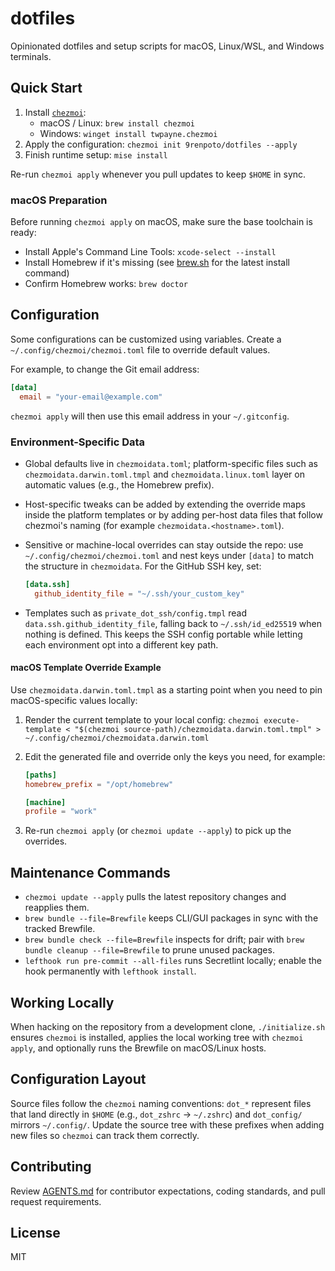 # dotfiles

Opinionated dotfiles and setup scripts for macOS, Linux/WSL, and Windows terminals.

## Quick Start

1. Install [`chezmoi`](https://www.chezmoi.io/):
   - macOS / Linux: `brew install chezmoi`
   - Windows: `winget install twpayne.chezmoi`
2. Apply the configuration: `chezmoi init 9renpoto/dotfiles --apply`
3. Finish runtime setup: `mise install`

Re-run `chezmoi apply` whenever you pull updates to keep `$HOME` in sync.

### macOS Preparation

Before running `chezmoi apply` on macOS, make sure the base toolchain is ready:

- Install Apple's Command Line Tools: `xcode-select --install`
- Install Homebrew if it's missing (see [brew.sh](https://brew.sh/) for the latest install command)
- Confirm Homebrew works: `brew doctor`

## Configuration

Some configurations can be customized using variables. Create a `~/.config/chezmoi/chezmoi.toml` file to override default values.

For example, to change the Git email address:

```toml
[data]
  email = "your-email@example.com"
```

`chezmoi apply` will then use this email address in your `~/.gitconfig`.

### Environment-Specific Data

- Global defaults live in `chezmoidata.toml`; platform-specific files such as `chezmoidata.darwin.toml.tmpl` and `chezmoidata.linux.toml` layer on automatic values (e.g., the Homebrew prefix).
- Host-specific tweaks can be added by extending the override maps inside the platform templates or by adding per-host data files that follow chezmoi's naming (for example `chezmoidata.<hostname>.toml`).
- Sensitive or machine-local overrides can stay outside the repo: use `~/.config/chezmoi/chezmoi.toml` and nest keys under `[data]` to match the structure in `chezmoidata`. For the GitHub SSH key, set:

  ```toml
  [data.ssh]
    github_identity_file = "~/.ssh/your_custom_key"
  ```

- Templates such as `private_dot_ssh/config.tmpl` read `data.ssh.github_identity_file`, falling back to `~/.ssh/id_ed25519` when nothing is defined. This keeps the SSH config portable while letting each environment opt into a different key path.

#### macOS Template Override Example

Use `chezmoidata.darwin.toml.tmpl` as a starting point when you need to pin macOS-specific values locally:

1. Render the current template to your local config: `chezmoi execute-template < "$(chezmoi source-path)/chezmoidata.darwin.toml.tmpl" > ~/.config/chezmoi/chezmoidata.darwin.toml`
2. Edit the generated file and override only the keys you need, for example:

   ```toml
   [paths]
   homebrew_prefix = "/opt/homebrew"

   [machine]
   profile = "work"
   ```

3. Re-run `chezmoi apply` (or `chezmoi update --apply`) to pick up the overrides.

## Maintenance Commands

- `chezmoi update --apply` pulls the latest repository changes and reapplies them.
- `brew bundle --file=Brewfile` keeps CLI/GUI packages in sync with the tracked Brewfile.
- `brew bundle check --file=Brewfile` inspects for drift; pair with `brew bundle cleanup --file=Brewfile` to prune unused packages.
- `lefthook run pre-commit --all-files` runs Secretlint locally; enable the hook permanently with `lefthook install`.

## Working Locally

When hacking on the repository from a development clone, `./initialize.sh` ensures `chezmoi` is installed, applies the local working tree with `chezmoi apply`, and optionally runs the Brewfile on macOS/Linux hosts.

## Configuration Layout

Source files follow the `chezmoi` naming conventions: `dot_*` represent files that land directly in `$HOME` (e.g., `dot_zshrc` → `~/.zshrc`) and `dot_config/` mirrors `~/.config/`. Update the source tree with these prefixes when adding new files so `chezmoi` can track them correctly.

## Contributing

Review [AGENTS.md](AGENTS.md) for contributor expectations, coding standards, and pull request requirements.

## License

MIT
